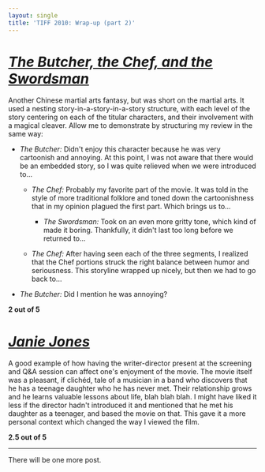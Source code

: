 ```yaml
---
layout: single
title: 'TIFF 2010: Wrap-up (part 2)'
---
```


# [_The Butcher, the Chef, and the Swordsman_](https://www.imdb.com/title/tt1722513/)
  
Another Chinese martial arts fantasy, but was short on the martial arts. It used a nesting story-in-a-story-in-a-story structure, with each level of the story centering on each of the titular characters, and their involvement with a magical cleaver. Allow me to demonstrate by structuring my review in the same way:  
  
- _The Butcher:_ Didn't enjoy this character because he was very cartoonish and annoying. At this point, I was not aware that there would be an embedded story, so I was quite relieved when we were introduced to...  

	- _The Chef:_ Probably my favorite part of the movie. It was told in the style of more traditional folklore and toned down the cartoonishness that in my opinion plagued the first part. Which brings us to...

		- _The Swordsman:_ Took on an even more gritty tone, which kind of made it boring. Thankfully, it didn't last too long before we returned to...

	- _The Chef:_ After having seen each of the three segments, I realized that the Chef portions struck the right balance between humor and seriousness. This storyline wrapped up nicely, but then we had to go back to...

- 	_The Butcher:_ Did I mention he was annoying?  
  
**2 out of 5**  
  
# [_Janie Jones_](https://www.imdb.com/title/tt1509130/)
  
A good example of how having the writer-director present at the screening and Q&A session can affect one's enjoyment of the movie. The movie itself was a pleasant, if clichéd, tale of a musician in a band who discovers that he has a teenage daughter who he has never met. Their relationship grows and he learns valuable lessons about life, blah blah blah. I might have liked it less if the director hadn't introduced it and mentioned that he met his daughter as a teenager, and based the movie on that. This gave it a more personal context which changed the way I viewed the film.  
  
**2.5 out of 5**

---

There will be one more post.
